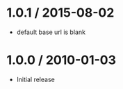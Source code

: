
1.0.1 / 2015-08-02
==================

  * default base url is blank

1.0.0 / 2010-01-03
==================

  * Initial release
